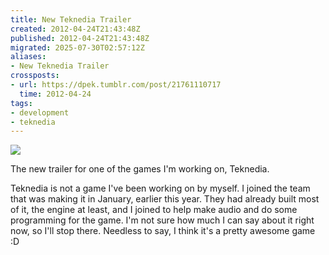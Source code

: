 ```yaml
---
title: New Teknedia Trailer
created: 2012-04-24T21:43:48Z
published: 2012-04-24T21:43:48Z
migrated: 2025-07-30T02:57:12Z
aliases:
- New Teknedia Trailer
crossposts:
- url: https://dpek.tumblr.com/post/21761110717
  time: 2012-04-24
tags:
- development
- teknedia
---
```


![](https://youtube.com/watch?v=2eU10xfQlWs)

The new trailer for one of the games I'm working on, Teknedia.

Teknedia is not a game I've been working on by myself. I joined the team that was making it in January, earlier this year. They had already built most of it, the engine at least, and I joined to help make audio and do some programming for the game. I'm not sure how much I can say about it right now, so I'll stop there. Needless to say, I think it's a pretty awesome game :D
